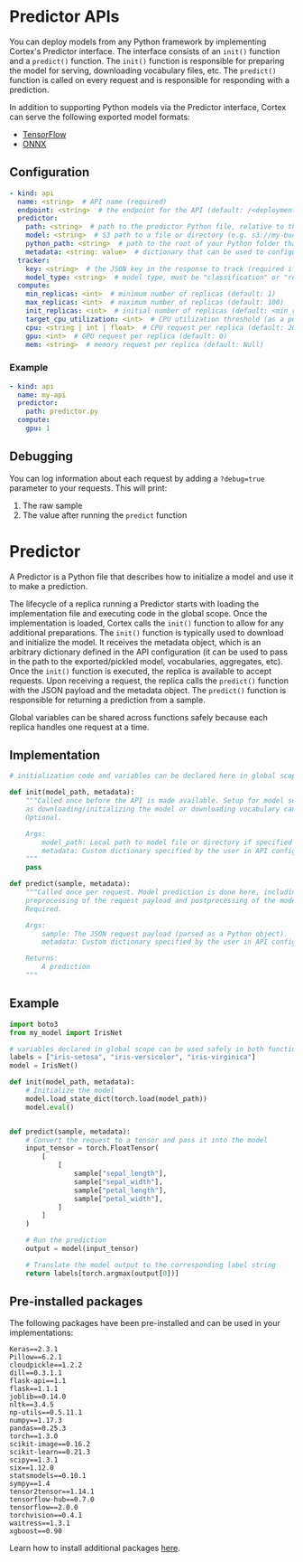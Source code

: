 # Predictor APIs

You can deploy models from any Python framework by implementing Cortex's Predictor interface. The interface consists of an `init()` function and a `predict()` function. The `init()` function is responsible for preparing the model for serving, downloading vocabulary files, etc. The `predict()` function is called on every request and is responsible for responding with a prediction.

In addition to supporting Python models via the Predictor interface, Cortex can serve the following exported model formats:

- [TensorFlow](tensorflow.md)
- [ONNX](onnx.md)

## Configuration

```yaml
- kind: api
  name: <string>  # API name (required)
  endpoint: <string>  # the endpoint for the API (default: /<deployment_name>/<api_name>)
  predictor:
    path: <string>  # path to the predictor Python file, relative to the Cortex root (required)
    model: <string>  # S3 path to a file or directory (e.g. s3://my-bucket/exported_model) (optional)
    python_path: <string>  # path to the root of your Python folder that will be appended to PYTHONPATH (default: folder containing cortex.yaml)
    metadata: <string: value>  # dictionary that can be used to configure custom values (optional)
  tracker:
    key: <string>  # the JSON key in the response to track (required if the response payload is a JSON object)
    model_type: <string>  # model type, must be "classification" or "regression" (required)
  compute:
    min_replicas: <int>  # minimum number of replicas (default: 1)
    max_replicas: <int>  # maximum number of replicas (default: 100)
    init_replicas: <int>  # initial number of replicas (default: <min_replicas>)
    target_cpu_utilization: <int>  # CPU utilization threshold (as a percentage) to trigger scaling (default: 80)
    cpu: <string | int | float>  # CPU request per replica (default: 200m)
    gpu: <int>  # GPU request per replica (default: 0)
    mem: <string>  # memory request per replica (default: Null)
```

### Example

```yaml
- kind: api
  name: my-api
  predictor:
    path: predictor.py
  compute:
    gpu: 1
```

## Debugging

You can log information about each request by adding a `?debug=true` parameter to your requests. This will print:

1. The raw sample
2. The value after running the `predict` function

# Predictor

A Predictor is a Python file that describes how to initialize a model and use it to make a prediction.

The lifecycle of a replica running a Predictor starts with loading the implementation file and executing code in the global scope. Once the implementation is loaded, Cortex calls the `init()` function to allow for any additional preparations. The `init()` function is typically used to download and initialize the model. It receives the metadata object, which is an arbitrary dictionary defined in the API configuration (it can be used to pass in the path to the exported/pickled model, vocabularies, aggregates, etc). Once the `init()` function is executed, the replica is available to accept requests. Upon receiving a request, the replica calls the `predict()` function with the JSON payload and the metadata object. The `predict()` function is responsible for returning a prediction from a sample.

Global variables can be shared across functions safely because each replica handles one request at a time.

## Implementation

```python
# initialization code and variables can be declared here in global scope

def init(model_path, metadata):
    """Called once before the API is made available. Setup for model serving such
    as downloading/initializing the model or downloading vocabulary can be done here.
    Optional.

    Args:
        model_path: Local path to model file or directory if specified by user in API configuration, otherwise None.
        metadata: Custom dictionary specified by the user in API configuration.
    """
    pass

def predict(sample, metadata):
    """Called once per request. Model prediction is done here, including any
    preprocessing of the request payload and postprocessing of the model output.
    Required.

    Args:
        sample: The JSON request payload (parsed as a Python object).
        metadata: Custom dictionary specified by the user in API configuration.

    Returns:
        A prediction
    """
```

## Example

```python
import boto3
from my_model import IrisNet

# variables declared in global scope can be used safely in both functions (one replica handles one request at a time)
labels = ["iris-setosa", "iris-versicolor", "iris-virginica"]
model = IrisNet()

def init(model_path, metadata):
    # Initialize the model
    model.load_state_dict(torch.load(model_path))
    model.eval()


def predict(sample, metadata):
    # Convert the request to a tensor and pass it into the model
    input_tensor = torch.FloatTensor(
        [
            [
                sample["sepal_length"],
                sample["sepal_width"],
                sample["petal_length"],
                sample["petal_width"],
            ]
        ]
    )

    # Run the prediction
    output = model(input_tensor)

    # Translate the model output to the corresponding label string
    return labels[torch.argmax(output[0])]
```

## Pre-installed packages

The following packages have been pre-installed and can be used in your implementations:

```text
Keras==2.3.1
Pillow==6.2.1
cloudpickle==1.2.2
dill==0.3.1.1
flask-api==1.1
flask==1.1.1
joblib==0.14.0
nltk==3.4.5
np-utils==0.5.11.1
numpy==1.17.3
pandas==0.25.3
torch==1.3.0
scikit-image==0.16.2
scikit-learn==0.21.3
scipy==1.3.1
six==1.12.0
statsmodels==0.10.1
sympy==1.4
tensor2tensor==1.14.1
tensorflow-hub==0.7.0
tensorflow==2.0.0
torchvision==0.4.1
waitress==1.3.1
xgboost==0.90
```

Learn how to install additional packages [here](../dependencies/python-packages.md).
